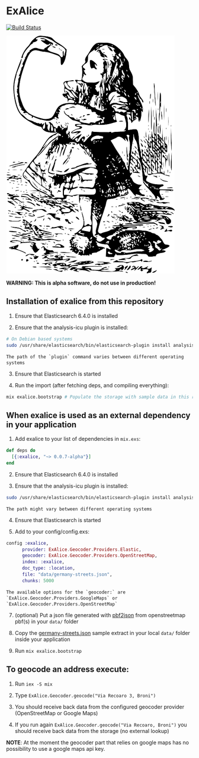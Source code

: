 # ExAlice

[![Build Status](https://travis-ci.org/kpanic/exalice.svg?branch=master)](https://travis-ci.org/kpanic/exalice)

![Alice in wonderland!](/pic/alice-in-wonderland.png)

**WARNING: This is alpha software, do not use in production!**

## Installation of exalice from this repository

  1. Ensure that Elasticsearch 6.4.0 is installed

  2. Ensure that the analysis-icu plugin is installed:

```bash
# On Debian based systems
sudo /usr/share/elasticsearch/bin/elasticsearch-plugin install analysis-icu
```

    The path of the `plugin` command varies between different operating systems

  3. Ensure that Elasticsearch is started

  4. Run the import (after fetching deps, and compiling everything):

```bash
mix exalice.bootstrap # Populate the storage with sample data in this repository
```

## When exalice is used as an external dependency in your application

  1. Add exalice to your list of dependencies in `mix.exs`:

```elixir
def deps do
  [{:exalice, "~> 0.0.7-alpha"}]
end
```

  2. Ensure that Elasticsearch 6.4.0 is installed

  3. Ensure that the analysis-icu plugin is installed:

```bash
sudo /usr/share/elasticsearch/bin/elasticsearch-plugin install analysis-icu
```

    The path might vary between different operating systems

  4. Ensure that Elasticsearch is started

  5. Add to your config/config.exs:

```elixir
config :exalice,
      provider: ExAlice.Geocoder.Providers.Elastic,
      geocoder: ExAlice.Geocoder.Providers.OpenStreetMap,
      index: :exalice,
      doc_type: :location,
      file: "data/germany-streets.json",
      chunks: 5000
```

    The available options for the `geocoder:` are
    `ExAlice.Geocoder.Providers.GoogleMaps` or
    `ExAlice.Geocoder.Providers.OpenStreetMap`

  7. (optional) Put a json file generated with [pbf2json](https://github.com/pelias/pbf2json) from openstreetmap pbf(s) in your `data/` folder

  8. Copy the [germany-streets.json](https://github.com/kpanic/exalice/blob/master/data/germany-streets.json) sample extract in your local `data/` folder inside your application

  9. Run `mix exalice.bootstrap`



## To geocode an address execute:

  1. Run `iex -S mix`

  2. Type `ExAlice.Geocoder.geocode("Via Recoaro 3, Broni")`

  3. You should receive back data from the configured geocoder provider
     (OpenStreetMap or Google Maps)

  4. If you run again `ExAlice.Geocoder.geocode("Via Recoaro, Broni")` you should receive back data from the storage (no external lookup)

**NOTE**: At the moment the geocoder part that relies on google maps has no
possibility to use a google maps api key.
